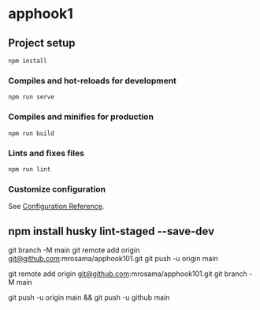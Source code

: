 # apphook1

## Project setup
```
npm install
```

### Compiles and hot-reloads for development
```
npm run serve
```

### Compiles and minifies for production
```
npm run build
```

### Lints and fixes files
```
npm run lint
```

### Customize configuration
See [Configuration Reference](https://cli.vuejs.org/config/).


npm install  husky lint-staged --save-dev
-------------------------------


git branch -M main
git remote add origin git@github.com:mrosama/apphook101.git
git push -u origin main



git remote add origin git@github.com:mrosama/apphook101.git
git branch -M main

git push -u origin main && git push -u github main